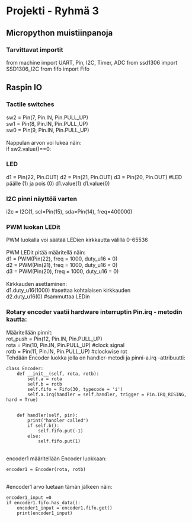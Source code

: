 # Projekti - Ryhmä 3
## Micropython muistiinpanoja

### Tarvittavat importit
from machine import UART, Pin, I2C, Timer, ADC
from ssd1306 import SSD1306_I2C
from fifo import Fifo

## Raspin IO

### Tactile switches
sw2 = Pin(7, Pin.IN, Pin.PULL_UP)   <br>
sw1 = Pin(8, Pin.IN, Pin.PULL_UP)   <br>
sw0 = Pin(9, Pin.IN, Pin.PULL_UP)   <br> <br>
Nappulan arvon voi lukea näin:     <br>
if sw2.value()==0:                      <br>


### LED
d1 = Pin(22, Pin.OUT)
d2 = Pin(21, Pin.OUT)
d3 = Pin(20, Pin.OUT)
#LED päälle (1) ja pois (0)
d1.value(1)
d1.value(0)


### I2C pinni näyttöä varten    
i2c = I2C(1, scl=Pin(15), sda=Pin(14), freq=400000)


### PWM luokan LEDit                                               <br>
PWM luokalla voi säätää LEDien kirkkautta välillä 0-65536      <br>
                                                                <br>
PWM LEDit pitää määritellä näin:                        <br>
d1 = PWM(Pin(22), freq = 1000, duty_u16 = 0)            <br>
d2 = PWM(Pin(21), freq = 1000, duty_u16 = 0)            <br>
d3 = PWM(Pin(20), freq = 1000, duty_u16 = 0)            <br>
                                                        <br>
Kirkkauden asettaminen:                         <br>
d1.duty_u16(1000) #asettaa kohtalaisen kirkkauden   <br>
d2.duty_u16(0) #sammuttaa LEDin                     <br>

### Rotary encoder vaatii hardware interruptin Pin.irq - metodin kautta:
Määritellään pinnit:                                    <br>
rot_push = Pin(12, Pin.IN, Pin.PULL_UP)                 <br>
rota = Pin(10, Pin.IN, Pin.PULL_UP) #clock signal       <br>
rotb = Pin(11, Pin.IN, Pin.PULL_UP) #clockwise rot      <br>
Tehdään Encoder luokka jolla on handler-metodi ja pinni-a.irq -attribuutti:

    class Encoder:
        def __init__(self, rota, rotb):
            self.a = rota
            self.b = rotb
            self.fifo = Fifo(30, typecode = 'i')
            self.a.irq(handler = self.handler, trigger = Pin.IRQ_RISING, hard = True)
    

        def handler(self, pin):
            print("handler called")
            if self.b():
                self.fifo.put(-1)
            else:
                self.fifo.put(1)


<br>encoder1 määritellään Encoder luokkaan:

    encoder1 = Encoder(rota, rotb)

<br>#encoder1 arvo luetaan tämän jälkeen näin:

    encoder1_input =0
    if encoder1.fifo.has_data():
        encoder1_input = encoder1.fifo.get()
        print(encoder1_input)